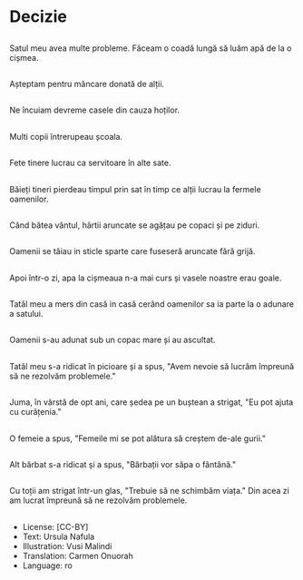 # Decizie

##
Satul meu avea multe probleme. Făceam o coadă lungă să luăm apă de la o cișmea.

##
Așteptam pentru mâncare donată de alții.

##
Ne încuiam devreme casele din cauza hoților.

##
Multi copii întrerupeau școala.

##
Fete tinere lucrau ca servitoare în alte sate.

##
Băieți tineri pierdeau timpul prin sat în timp ce alții lucrau la fermele oamenilor.

##
Când bătea vântul, hârtii aruncate se agățau pe copaci și pe ziduri.

##
Oamenii se tăiau in sticle sparte care fuseseră aruncate fără grijă.

##
Apoi într-o zi, apa la cișmeaua n-a mai curs și vasele noastre erau goale.

##
Tatăl meu a mers din casă in casă cerând oamenilor sa ia parte la o adunare a satului.

##
Oamenii s-au adunat sub un copac mare și au ascultat.

##
Tatăl meu s-a ridicat în picioare și a spus, "Avem nevoie să lucrăm împreună să ne rezolvăm problemele."

##
Juma, în vârstă de opt ani, care ședea pe un buștean a strigat, "Eu pot ajuta cu curățenia."

##
O femeie a spus, "Femeile mi se pot alătura să creștem de-ale gurii."

##
Alt bărbat s-a ridicat și a spus, "Bărbații vor săpa o fântână."

##
Cu toții am strigat într-un glas, "Trebuie să ne schimbăm viața." Din acea zi am lucrat împreună să ne rezolvăm problemele.

##
* License: [CC-BY]
* Text: Ursula Nafula
* Illustration: Vusi Malindi
* Translation: Carmen Onuorah
* Language: ro

